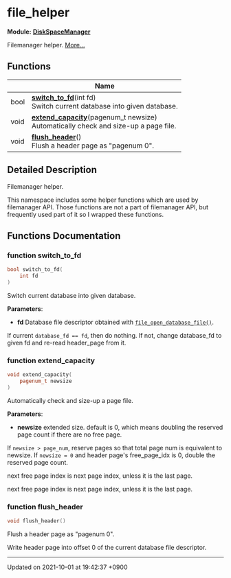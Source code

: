 

# file_helper

**Module:** **[DiskSpaceManager](/Modules/DiskSpaceManager)**

Filemanager helper.  [More...](#detailed-description)

## Functions

|                | Name           |
| -------------- | -------------- |
| bool | **[switch_to_fd](/Namespaces/file_helper#function-switch_to_fd)**(int fd)<br>Switch current database into given database.  |
| void | **[extend_capacity](/Namespaces/file_helper#function-extend_capacity)**(pagenum_t newsize)<br>Automatically check and size-up a page file.  |
| void | **[flush_header](/Namespaces/file_helper#function-flush_header)**()<br>Flush a header page as "pagenum 0".  |

## Detailed Description

Filemanager helper. 

This namespace includes some helper functions which are used by filemanager API. Those functions are not a part of filemanager API, but frequently used part of it so I wrapped these functions. 


## Functions Documentation

### function switch_to_fd

```cpp
bool switch_to_fd(
    int fd
)
```

Switch current database into given database. 

**Parameters**: 

  * **fd** Database file descriptor obtained with <code><a href="/Modules/DiskSpaceManager#function-file-open-database-file">file&#95;open&#95;database&#95;file()</a></code>. 


If current <code>database&#95;fd == fd</code>, then do nothing. If not, change database_fd to given fd and re-read header_page from it.


### function extend_capacity

```cpp
void extend_capacity(
    pagenum_t newsize
)
```

Automatically check and size-up a page file. 

**Parameters**: 

  * **newsize** extended size. default is 0, which means doubling the reserved page count if there are no free page. 


If <code>newsize &gt; page&#95;num</code>, reserve pages so that total page num is equivalent to newsize. If <code>newsize = 0</code> and header page's free_page_idx is 0, double the reserved page count.


next free page index is next page index, unless it is the last page.

next free page index is next page index, unless it is the last page.


### function flush_header

```cpp
void flush_header()
```

Flush a header page as "pagenum 0". 

Write header page into offset 0 of the current database file descriptor. 






-------------------------------

Updated on 2021-10-01 at 19:42:37 +0900